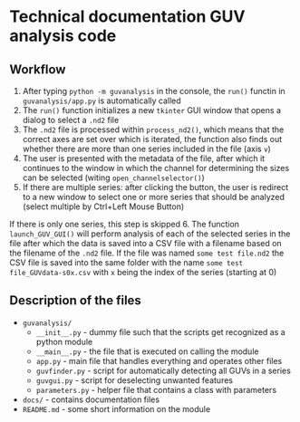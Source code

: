 # Technical documentation GUV analysis code

## Workflow

1. After typing `python -m guvanalysis` in the console, the `run()` functin in `guvanalysis/app.py` is automatically called
2. The `run()` function initializes a new `tkinter` GUI window that opens a dialog to select a `.nd2` file
3. The `.nd2` file is processed within `process_nd2()`, which means that the correct axes are set over which is iterated, the function also finds out whether there are more than one series included in the file (axis `v`)
4. The user is presented with the metadata of the file, after which it continues to the window in which the channel for determining the sizes can be selected (witing `open_channelselector()`)
5. If there are multiple series: after clicking the button, the user is redirect to a new window to select one or more series that should be analyzed (select multiple by Ctrl+Left Mouse Button)

  If there is only one series, this step is skipped
6. The function `launch_GUV_GUI()` will perform analysis of each of the selected series in the file after which the data is saved into a CSV file with a filename based on the filename of the `.nd2` file. If the file was named `some test file.nd2` the CSV file is saved into the same folder with the name `some test file_GUVdata-s0x.csv` with `x` being the index of the series (starting at 0)

## Description of the files

* `guvanalysis/`
  * `__init__.py` - dummy file such that the scripts get recognized as a python module
  * `__main__.py` - the file that is executed on calling the module
  * `app.py` - main file that handles everything and operates other files
  * `guvfinder.py` - script for automatically detecting all GUVs in a series
  * `guvgui.py` - script for deselecting unwanted features
  * `parameters.py` - helper file that contains a class with parameters
* `docs/` - contains documentation files
* `README.md` - some short information on the module
